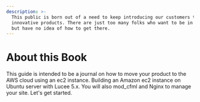 ```yaml
---
description: >-
  This public is born out of a need to keep introducing our customers to new and
  innovative products. There are just too many folks who want to be in the Cloud
  but have no idea of how to get there.
---
```


# About this Book

This guide is intended to be a journal on how to move your product to the AWS cloud using an ec2 instance. Building an Amazon ec2 instance on Ubuntu server with Lucee 5.x. You will also mod\_cfml and Nginx to manage your site. Let's get started.

